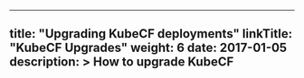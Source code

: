 
---
title: "Upgrading KubeCF deployments"
linkTitle: "KubeCF Upgrades"
weight: 6
date: 2017-01-05
description: >
  How to upgrade KubeCF
---
